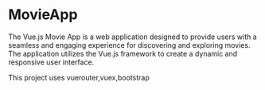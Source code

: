 # MovieApp
The Vue.js Movie App is a web application designed to provide users with a seamless and engaging experience for discovering and exploring movies. The application utilizes the Vue.js framework to create a dynamic and responsive user interface.

This project uses vuerouter,vuex,bootstrap
